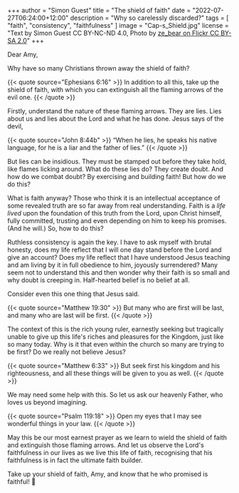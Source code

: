 +++
author = "Simon Guest"
title = "The shield of faith"
date = "2022-07-27T06:24:00+12:00"
description = "Why so carelessly discarded?"
tags = [ "faith", "consistency", "faithfulness" ]
image = "Cap-s_Shield.jpg"
license = "Text by Simon Guest CC BY-NC-ND 4.0, Photo by [ze_bear on Flickr CC BY-SA 2.0](https://www.flickr.com/photos/ho-fosho/5816817231/)"
+++

Dear Amy,

Why have so many Christians thrown away the shield of faith?

{{< quote source="Ephesians 6:16" >}}
In addition to all this, take up the shield of faith, with which you can extinguish all the flaming arrows of the evil one.
{{< /quote >}}

Firstly, understand the nature of these flaming arrows. They are lies. Lies about us and lies about the Lord and what he has done. Jesus says of the devil,

{{< quote source="John 8:44b" >}}
“When he lies, he speaks his native language, for he is a liar and the father of lies.”
{{< /quote >}}

But lies can be insidious. They must be stamped out before they take hold, like flames licking around. What do these lies do? They create doubt. And how do we combat doubt? By exercising and building faith! But how do we do this?

What is faith anyway? Those who think it is an intellectual acceptance of some revealed truth are so far away from real understanding. Faith is a _life lived_ upon the foundation of this truth from the Lord, upon Christ himself, fully committed, trusting and even depending on him to keep his promises. (And he will.) So, how to do this?

Ruthless consistency is again the key. I have to ask myself with brutal honesty, does my life reflect that I will one day stand before the Lord and give an account? Does my life reflect that I have understood Jesus teaching and am living by it in full obedience to him, joyously surrendered? Many seem not to understand this and then wonder why their faith is so small and why doubt is creeping in. Half-hearted belief is no belief at all.

Consider even this one thing that Jesus said.

{{< quote source="Matthew 19:30" >}}
But many who are first will be last, and many who are last will be first.
{{< /quote >}}

The context of this is the rich young ruler, earnestly seeking but tragically unable to give up this life's riches and pleasures for the Kingdom, just like so many today. Why is it that even within the church so many are trying to be first? Do we really not believe Jesus?

{{< quote source="Matthew 6:33" >}}
But seek first his kingdom and his righteousness, and all these things will be given to you as well.
{{< /quote >}}

We may need some help with this. So let us ask our heavenly Father, who loves us beyond imagining.

{{< quote source="Psalm 119:18" >}}
Open my eyes that I may see wonderful things in your law.
{{< /quote >}}

May this be our most earnest prayer as we learn to wield the shield of faith and extinguish those flaming arrows. And let us observe the Lord's faithfulness in our lives as we live this life of faith, recognising that his faithfulness is in fact the ultimate faith builder.

Take up your shield of faith, Amy, and know that he who promised is faithful! 🙏
